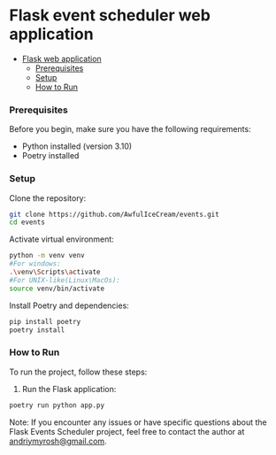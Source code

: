 # Flask event scheduler web application

<!-- TOC -->
* [Flask web application](#Flask-event-scheduler-web-application)
    * [Prerequisites](#prerequisites)
    * [Setup](#setup)
    * [How to Run](#how-to-run)
<!-- TOC -->

### Prerequisites
Before you begin, make sure you have the following requirements:

- Python installed (version 3.10)
- Poetry installed

### Setup
Clone the repository:

```bash
git clone https://github.com/AwfulIceCream/events.git
cd events
```
Activate virtual environment:
```bash
python -m venv venv
#For windows:
.\venv\Scripts\activate
#For UNIX-like(Linux\MacOs):
source venv/bin/activate
```
Install Poetry and dependencies:
```bash
pip install poetry
poetry install
```

### How to Run
To run the project, follow these steps:

1. Run the Flask application:

```bash
poetry run python app.py
```

Note:
If you encounter any issues or have specific questions about the Flask Events Scheduler project, feel free to contact the author at <andriymyrosh@gmail.com>.
